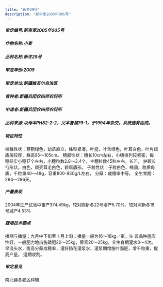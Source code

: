 ```yaml
---
title: "新冬29号"
description: "新审麦2005年005号"
---
```

##### 审定编号:新审麦2005年005号

##### 作物名称:小麦

##### 品种名称:新冬29号

##### 审定年份:2005

##### 审定单位:新疆维吾尔自治区

##### 育种者:新疆兵团农四师农科所

##### 申请者:新疆兵团农四师农科所

##### 品种来源:以母本PH82-2-2，父本鲁植79-1，于1994年杂交，系统选育而成。

##### 特征特性
植株性状：芽鞘绿色，幼苗直立，株型紧凑，叶挺，叶舌绿色，叶耳白色，叶片蜡质层较厚，株高95～105cm。
穗部性状：穗长10cm左右，小穗排列较紧密，每穗结实小穗17个左右，小穗粒数2.8～3.4个，主穗粒数45粒左右，长芒， 护颖长勺形状，白色，颖壳茸毛白色，颖肩盾形。
子粒性状：子粒白色、椭圆，粒质角质，千粒重40～48g，容重800-830g/L左右，
分蘖：成穗率中等。
全生育期：284～286天。

##### 产量表现
2004年生产试验中亩产374.49kg，较对照新冬22号增产5.70%，较对照新冬18号减产4.53%

##### 栽培技术要点
播期与播量：九月中下旬至十月上旬；播量一般为16～18kg／亩。生
该品种适应性好，一般肥力地亩施磷肥20～25kg，尿素20～25kg，全生育期灌水3～4次。早浇头水，提高分蘖成穗率，灌好扬花灌浆水，灌浆期增施叶面肥，增千粒重，提高产量。
适期收割。

##### 审定意见
南北疆冬麦区种植
